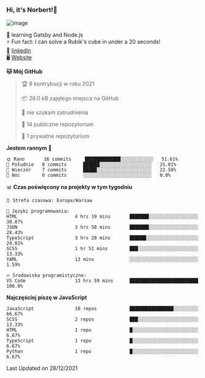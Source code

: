 ### Hi, it's Norbert!👋

![image](https://i.imgur.com/y3Fbv48.png)


🧠 learning Gatsby and Node.js <br>
⚡ Fun fact: I can solve a Rubik's cube in under a 20 seconds! <br>
👔 [linkedin](https://www.linkedin.com/in/norbert-%C5%82uszkiewicz-75b0891b3/) <br>
🖥 [Website](https://norbertluszkiewicz.pl/)<br>


<!--START_SECTION:waka-->
**🐱 Mój GitHub** 

> 🏆 8 kontrybucji w roku 2021
 > 
> 📦 26.0 kB zajętego miejsca na GitHub 
 > 
> 🚫 nie szukam zatrudnienia
 > 
> 📜 14 publiczne repozytorium 
 > 
> 🔑 1 prywatne repozytorium 
 > 
**Jestem rannym 🐤** 

```text
🌞 Rano       16 commits     █████████████░░░░░░░░░░░░   51.61% 
🌆 Południe   8 commits      ██████░░░░░░░░░░░░░░░░░░░   25.81% 
🌃 Wieczór    7 commits      █████░░░░░░░░░░░░░░░░░░░░   22.58% 
🌙 Noc        0 commits      ░░░░░░░░░░░░░░░░░░░░░░░░░   0.0%

```


📊 **Czas poświęcony na projekty w tym tygodniu** 

```text
⌚︎ Strefa czasowa: Europe/Warsaw

💬 Języki programowania: 
HTML                     4 hrs 19 mins       ███████░░░░░░░░░░░░░░░░░░   30.87% 
JSON                     3 hrs 58 mins       ███████░░░░░░░░░░░░░░░░░░   28.43% 
TypeScript               3 hrs 28 mins       ██████░░░░░░░░░░░░░░░░░░░   24.81% 
SCSS                     1 hr 51 mins        ███░░░░░░░░░░░░░░░░░░░░░░   13.33% 
YAML                     13 mins             ░░░░░░░░░░░░░░░░░░░░░░░░░   1.59%

🔥 Środowiska programistyczne: 
VS Code                  13 hrs 59 mins      █████████████████████████   100.0%

```

**Najczęściej piszę w JavaScript** 

```text
JavaScript               10 repos            ████████████████░░░░░░░░░   66.67% 
SCSS                     2 repos             ███░░░░░░░░░░░░░░░░░░░░░░   13.33% 
HTML                     1 repo              █░░░░░░░░░░░░░░░░░░░░░░░░   6.67% 
TypeScript               1 repo              █░░░░░░░░░░░░░░░░░░░░░░░░   6.67% 
Python                   1 repo              █░░░░░░░░░░░░░░░░░░░░░░░░   6.67%

```



 Last Updated on 28/12/2021
<!--END_SECTION:waka-->
